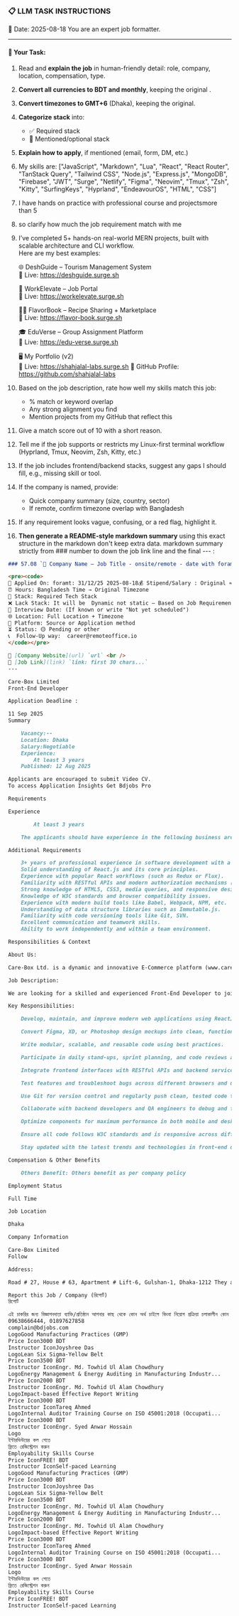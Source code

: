 ### 📋 LLM TASK INSTRUCTIONS  
📅 Date: 2025-08-18
You are an expert job formatter.

---

#### 🔧 Your Task:
1. Read and **explain the job** in human-friendly detail: role, company, location, compensation, type.  
2. **Convert all currencies to BDT and monthly**, keeping the original .  
3. **Convert timezones to GMT+6** (Dhaka), keeping the original.  
4. **Categorize stack** into:  
   - ✅ Required stack  
   - 🔧 Mentioned/optional stack  
5. **Explain how to apply**, if mentioned (email, form, DM, etc.)  
7. My skills are: ["JavaScript", "Markdown", "Lua", "React", "React Router", "TanStack Query", "Tailwind CSS", "Node.js", "Express.js", "MongoDB", "Firebase", "JWT", "Surge", "Netlify", "Figma", "Neovim", "Tmux", "Zsh", "Kitty", "SurfingKeys", "Hyprland", "EndeavourOS", "HTML", "CSS"]
8. I have hands on practice with professional course and projectsmore than 5
9. so clarify how much the job requirement match with me 
10. I’ve completed 5+ hands-on real-world MERN projects, built with scalable architecture and CLI workflow.  
    Here are my best examples:

      🌐 DeshGuide – Tourism Management System  
    🔗 Live: https://deshguide.surge.sh

    💼 WorkElevate – Job Portal  
    🔗 Live: https://workelevate.surge.sh

    🧑‍🍳 FlavorBook – Recipe Sharing + Marketplace  
    🔗 Live: https://flavor-book.surge.sh

    🎓 EduVerse – Group Assignment Platform  
    🔗 Live: https://edu-verse.surge.sh

    🖥️ My Portfolio (v2)  
    🔗 Live: https://shahjalal-labs.surge.sh
    🚀 GitHub Profile: https://github.com/shahjalal-labs

11. Based on the job description, rate how well my skills match this job:  
    - % match or keyword overlap  
    - Any strong alignment you find  
    - Mention projects from my GitHub that reflect this

12. Give a match score out of 10 with a short reason.

13. Tell me if the job supports or restricts my Linux-first terminal workflow (Hyprland, Tmux, Neovim, Zsh, Kitty, etc.)

14. If the job includes frontend/backend stacks, suggest any gaps I should fill, e.g., missing skill or tool.

15. If the company is named, provide:  
    - Quick company summary (size, country, sector)  
    - If remote, confirm timezone overlap with Bangladesh

16. If any requirement looks vague, confusing, or a red flag, highlight it.


17. **Then generate a README-style markdown summary** using this exact structure in the markdown don't keep extra data. markdown summary strictly from ### number to down the job link line and the final --- :
```markdown
### 57.08 `🏢 Company Name — Job Title - onsite/remote - date with foramt: 31/12/25 - BDT salary`

<pre><code>
📅 Applied On: foramt: 31/12/25 2025-08-18💰 Stipend/Salary : Original ≈ Converted BDT / Monthly
⏰ Hours: Bangladesh Time → Original Timezone
🧰 Stack: Required Tech Stack
❌ Lack Stack: It will be  Dynamic not static – Based on Job Requirements: For your example added: mysql, postgres, redis, docker, nginx, aws, gcp, azure, firebase, netlify, surge, figma, sketch, etc.
📆 Interview Date: (If known or write "Not yet scheduled")
🌐 Location: Full Location + Timezone
🧭 Platform: Source or Application method
⏳ Status: 🟡 Pending or other
📞  Follow-Up way:  career@remoteoffice.io
</code></pre>

🔗 [Company Website](url) `url` <br />
🔗 [Job Link](link) `link: first 30 chars...`
---

Care-Box Limited
Front-End Developer

Application Deadline :

11 Sep 2025
Summary

    Vacancy:--
    Location: Dhaka
    Salary:Negotiable
    Experience:
        At least 3 years
    Published: 12 Aug 2025 

Applicants are encouraged to submit Video CV.
To access Application Insights Get Bdjobs Pro

Requirements

Experience

        At least 3 years

    The applicants should have experience in the following business area(s): IT Enabled Service, Healthcare/Lifestyle product

Additional Requirements

    3+ years of professional experience in software development with a focus on Proficiency in JavaScript, including DOM manipulation and JavaScript object model.
    Solid understanding of React.js and its core principles.
    Experience with popular React workflows (such as Redux or Flux).
    Familiarity with RESTful APIs and modern authorization mechanisms (e.g., JWT).
    Strong knowledge of HTML5, CSS3, media queries, and responsive design.
    Knowledge of W3C standards and browser compatibility issues.
    Experience with modern build tools like Babel, Webpack, NPM, etc.
    Understanding of data structure libraries such as Immutable.js.
    Familiarity with code versioning tools like Git, SVN.
    Excellent communication and teamwork skills.
    Ability to work independently and within a team environment.

Responsibilities & Context

About Us:

Care-Box Ltd. is a dynamic and innovative E-Commerce platform (www.care-box.com) along with 24/7 home delivery facility, trained pharmacists are on hand to give professional advice and consultation to customers. With a strong focus on growth and customer satisfaction, we are seeking a Front-End Developer to join our team.

Job Description:

We are looking for a skilled and experienced Front-End Developer to join our team. The ideal candidate will have 3+ years of hands-on experience in front-end development, with strong expertise in ReactJS and NextJS. The role requires proficiency in Integrate frontend interfaces with RESTful APIs and backend services. You will be responsible for designing, building, and maintaining scalable and high-performance applications. A strong sense of ownership, attention to detail, and a proactive attitude are essential qualities for this role.

Key Responsibilities:

    Develop, maintain, and improve modern web applications using ReactJS, NextJS, HTML, CSS, JavaScript/TypeScript.

    Convert Figma, XD, or Photoshop design mockups into clean, functional UI components.

    Write modular, scalable, and reusable code using best practices.

    Participate in daily stand-ups, sprint planning, and code reviews as part of an Agile team.

    Integrate frontend interfaces with RESTful APIs and backend services.

    Test features and troubleshoot bugs across different browsers and devices.

    Use Git for version control and regularly push clean, tested code to repositories.

    Collaborate with backend developers and QA engineers to debug and fix issues efficiently.

    Optimize components for maximum performance in both mobile and desktop environments.

    Ensure all code follows W3C standards and is responsive across different screen sizes

    Stay updated with the latest trends and technologies in front-end development.

Compensation & Other Benefits

    Others Benefit: Others benefit as per company policy

Employment Status

Full Time

Job Location

Dhaka

Company Information

Care-Box Limited
Follow

Address:

Road # 27, House # 63, Apartment # Lift-6, Gulshan-1, Dhaka-1212 They also have an Outlet Office in Farmgate.

Report this Job / Company (রিপোর্ট)
রিপোর্ট

এই চাকরির জন্য বিজ্ঞাপনদাতা ব্যাক্তি/প্রতিষ্ঠান আপনার কাছ থেকে কোন অর্থ চাইলে কিংবা নিয়োগ প্রক্রিয়া চলাকালীন কোন প্রকার হয়রানিমূলক (শারীরিক/মানসিক) আচরণ করলে অতিসত্ত্বর আমাদেরকে জানান অথবা জবটি রিপোর্ট করুন। চাকরি পাওয়ার জন্য কোন ব্যাক্তি/প্রতিষ্ঠানকে অর্থ প্রদান করবেন না। চাকরিকালীন কোন প্রকার হয়রানির (শারীরিক/মানসিক) সম্ভাবনা থাকলে সেখানে জয়েন করবেন না। কোন প্রকার অর্থ লেনদেন বা নিয়োগদাতা কর্তৃক হয়রানির দায়িত্ব বিডিজবস বহন করবে না।
09638666444, 01897627858
complain@bdjobs.com
LogoGood Manufacturing Practices (GMP)
Price Icon3000 BDT
Instructor IconJoyshree Das
LogoLean Six Sigma-Yellow Belt
Price Icon3500 BDT
Instructor IconEngr. Md. Towhid Ul Alam Chowdhury
LogoEnergy Management & Energy Auditing in Manufacturing Industr...
Price Icon2000 BDT
Instructor IconEngr. Md. Towhid Ul Alam Chowdhury
LogoImpact-based Effective Report Writing
Price Icon3000 BDT
Instructor IconTareq Ahmed
LogoInternal Auditor Training Course on ISO 45001:2018 (Occupati...
Price Icon3000 BDT
Instructor IconEngr. Syed Anwar Hossain
Logo
ইন্টারভিউয়ের কল পেতে
ফ্রিতে রেজিস্ট্রেশন করুন
Employability Skills Course
Price IconFREE! BDT
Instructor IconSelf-paced Learning
LogoGood Manufacturing Practices (GMP)
Price Icon3000 BDT
Instructor IconJoyshree Das
LogoLean Six Sigma-Yellow Belt
Price Icon3500 BDT
Instructor IconEngr. Md. Towhid Ul Alam Chowdhury
LogoEnergy Management & Energy Auditing in Manufacturing Industr...
Price Icon2000 BDT
Instructor IconEngr. Md. Towhid Ul Alam Chowdhury
LogoImpact-based Effective Report Writing
Price Icon3000 BDT
Instructor IconTareq Ahmed
LogoInternal Auditor Training Course on ISO 45001:2018 (Occupati...
Price Icon3000 BDT
Instructor IconEngr. Syed Anwar Hossain
Logo
ইন্টারভিউয়ের কল পেতে
ফ্রিতে রেজিস্ট্রেশন করুন
Employability Skills Course
Price IconFREE! BDT
Instructor IconSelf-paced Learning


```